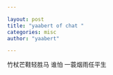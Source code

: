 ```yaml
---

layout: post
title: "yaabert of chat "
categories: misc
author: "yaabert" 

---
```


竹杖芒鞋轻胜马 谁怕 一蓑烟雨任平生
